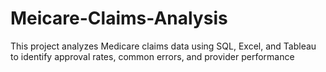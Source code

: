 # Meicare-Claims-Analysis
This project analyzes Medicare claims data using SQL, Excel, and Tableau to identify approval rates, common errors, and provider performance
